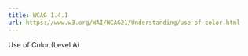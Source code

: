 ```yaml
---
title: WCAG 1.4.1
url: https://www.w3.org/WAI/WCAG21/Understanding/use-of-color.html
---
```

Use of Color (Level A)